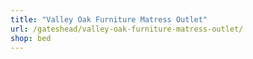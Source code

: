 ```yaml
---
title: "Valley Oak Furniture Matress Outlet"
url: /gateshead/valley-oak-furniture-matress-outlet/
shop: bed
---
```

